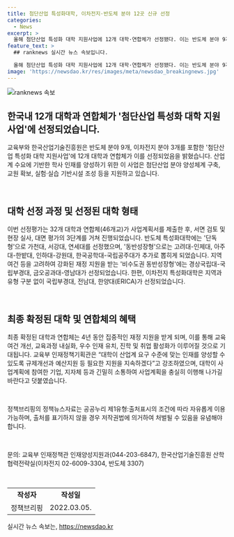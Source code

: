 ```yaml
---
title: 첨단산업 특성화대학, 이차전지·반도체 분야 12곳 신규 선정
categories:
  - News
excerpt: >
  올해 첨단산업 특성화 대학 지원사업에 12개 대학·연합체가 선정됐다. 이는 반도체 분야 9개, 이차전지 분야 3개로 나뉘어진다. 선정 기준은 대학이 산업계 수요에 기반한 학사 인재를 양성할 수 있도록 지원하는 사업이다. 대학은 단독형과 동반성장형으로 나눠졌으며, 최종 확정된 대학은 4년 동안 재정 지원을 받을 수 있다. 이에 대해 교육부는 산업계 요구에 맞는 인재를 양성할 수 있도록 규제개선과 예산지원을 지속할 것으로 밝혔다.
feature_text: >
  ## ranknews 실시간 뉴스 속보입니다.

  올해 첨단산업 특성화 대학 지원사업에 12개 대학·연합체가 선정됐다. 이는 반도체 분야 9개, 이차전지 분야 3개로 나뉘어진다. 선정 기준은 대학이 산업계 수요에 기반한 학사 인재를 양성할 수 있도록 지원하는 사업이다. 대학은 단독형과 동반성장형으로 나눠졌으며, 최종 확정된 대학은 4년 동안 재정 지원을 받을 수 있다. 이에 대해 교육부는 산업계 요구에 맞는 인재를 양성할 수 있도록 규제개선과 예산지원을 지속할 것으로 밝혔다.
image: 'https://newsdao.kr/res/images/meta/newsdao_breakingnews.jpg'
---
```


<p><img src="https://newsdao.kr/res/images/meta/newsdao_breakingnews.jpg" alt="ranknews 속보" /></p>

<h2 data-ke-size="size26">한국내 12개 대학과 연합체가 '첨단산업 특성화 대학 지원사업'에 선정되었습니다.</h2>

<p>교육부와 한국산업기술진흥원은 반도체 분야 9개, 이차전지 분야 3개를 포함한 '첨단산업 특성화 대학 지원사업'에 12개 대학과 연합체가 이를 선정되었음을 밝혔습니다. 산업계 수요에 기반한 학사 인재를 양성하기 위한 이 사업은 첨단산업 분야 양성체계 구축, 교원 확보, 실험·실습 기반시설 조성 등을 지원하고 있습니다. <p data-ke-size="size16">&nbsp;</p></p>

<h2 data-ke-size="size24">대학 선정 과정 및 선정된 대학 형태</h2>

<p>이번 선정평가는 32개 대학과 연합체(46개교)가 사업계획서를 제출한 후, 서면 검토 및 현장 실사, 대면 평가의 3단계를 거쳐 진행되었습니다. 반도체 특성화대학에는 '단독형'으로 가천대, 서강대, 연세대를 선정했으며, '동반성장형'으로는 고려대-인제대, 아주대-한밭대, 인하대-강원대, 한국공학대-국립공주대가 추가로 뽑히게 되었습니다. 지역 여건 등을 고려하여 강화된 재정 지원을 받는 '비수도권 동반성장형'에는 경상국립대-국립부경대, 금오공과대-영남대가 선정되었습니다. 한편, 이차전지 특성화대학은 지역과 유형 구분 없이 국립부경대, 전남대, 한양대(ERICA)가 선정되었습니다. <p data-ke-size="size16">&nbsp;</p></p>

<h2 data-ke-size="size24">최종 확정된 대학 및 연합체의 혜택</h2>

<p>최종 확정된 대학과 연합체는 4년 동안 집중적인 재정 지원을 받게 되며, 이를 통해 교육여건 개선, 교육과정 내실화, 우수 인재 유치, 진학 및 취업 활성화가 이루어질 것으로 기대됩니다. 교육부 인재정책기획관은 “대학이 산업계 요구 수준에 맞는 인재를 양성할 수 있도록 규제개선과 예산지원 등 필요한 지원을 지속하겠다”고 강조하였으며, 대학이 사업계획에 참여한 기업, 지자체 등과 긴밀히 소통하여 사업계획을 충실히 이행해 나가길 바란다고 덧붙였습니다. <p data-ke-size="size16">&nbsp;</p></p>

<p>정책브리핑의 정책뉴스자료는 공공누리 제1유형:출처표시의 조건에 따라 자유롭게 이용 가능하며, 출처를 표기하지 않을 경우 저작권법에 의거하여 처벌될 수 있음을 유념해야 합니다. <p data-ke-size="size16">&nbsp;</p>
문의: 교육부 인재정책관 인재양성지원과(044-203-6847), 한국산업기술진흥원 산학협력전략실(이차전지 02-6009-3304, 반도체 3307)</p>

<p data-ke-size="size16">&nbsp;</p>

<table>
  <tbody>
    <tr>
      <td style="text-align: center; height: 17px;"><b>작성자</b></td>
      <td style="text-align: center; height: 17px;"><b>작성일</b></td>
    </tr>    
    <tr>
      <td style="text-align: center; height: 17px;">정책브리핑</td>
      <td style="text-align: center; height: 17px;">2022.03.05.</td>
    </tr>
  </tbody>
</table>
실시간 뉴스 속보는, <a href="https://newsdao.kr" rel="dofollow">https://newsdao.kr</a>


